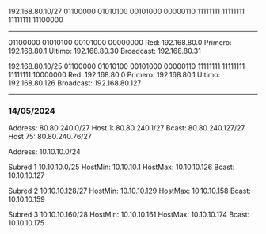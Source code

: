 192.168.80.10/27
01100000 01010100 00101000 00000110
11111111 11111111 11111111 11100000
- - - - - - - - - - - - - - - - -
01100000 01010100 00101000 00000000
Red: 192.168.80.0
Primero: 192.168.80.1
Último: 192.168.80.30
Broadcast: 192.168.80.31


192.168.80.10/25
01100000 01010100 00101000 00000110
11111111 11111111 11111111 10000000
Red: 192.168.80.0
Primero: 192.168.80.1
Último: 192.168.80.126
Broadcast: 192.168.80.127

__________________________________________
### 14/05/2024

Address: 80.80.240.0/27
Host 1: 80.80.240.1/27
Bcast: 80.80.240.127/27
Host 75: 80.80.240.76/27

Address: 10.10.10.0/24

Subred 1
10.10.10.0/25
HostMin: 10.10.10.1
HostMax: 10.10.10.126
Bcast: 10.10.10.127

Subred 2
10.10.10.128/27
HostMin: 10.10.10.129
HostMax: 10.10.10.158
Bcast: 10.10.10.159

Subred 3
10.10.10.160/28
HostMin: 10.10.10.161
HostMax: 10.10.10.174
Bcast: 10.10.10.175


